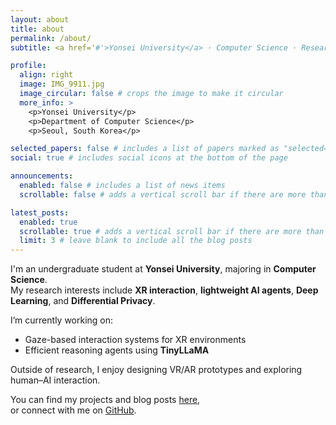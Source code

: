 ```yaml
---
layout: about
title: about
permalink: /about/
subtitle: <a href='#'>Yonsei University</a> · Computer Science · Researcher in DP & AI

profile:
  align: right
  image: IMG_9911.jpg
  image_circular: false # crops the image to make it circular
  more_info: >
    <p>Yonsei University</p>
    <p>Department of Computer Science</p>
    <p>Seoul, South Korea</p>

selected_papers: false # includes a list of papers marked as "selected={true}"
social: true # includes social icons at the bottom of the page

announcements:
  enabled: false # includes a list of news items
  scrollable: false # adds a vertical scroll bar if there are more than 3 news items

latest_posts:
  enabled: true
  scrollable: true # adds a vertical scroll bar if there are more than 3 new posts items
  limit: 3 # leave blank to include all the blog posts
---
```


I'm an undergraduate student at **Yonsei University**, majoring in **Computer Science**.  
My research interests include **XR interaction**, **lightweight AI agents**, **Deep Learning**, and **Differential Privacy**.  

I’m currently working on:
- Gaze-based interaction systems for XR environments  
- Efficient reasoning agents using **TinyLLaMA**  

Outside of research, I enjoy designing VR/AR prototypes and exploring human–AI interaction.

You can find my projects and blog posts [here](/blog/),  
or connect with me on [GitHub](https://github.com/siashiahy).
